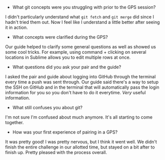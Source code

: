 - What git concepts were you struggling with prior to the GPS session?

I didn't particularly understand what `git fetch` and `git merge` did since I hadn't tried them out. Now I feel like I understand a little better after seeing it in action.

- What concepts were clarified during the GPS?

Our guide helped to clarify some general questions as well as showed us some cool tricks. For example, using command + clicking on several locations in Sublime allows you to edit multiple rows at once.

- What questions did you ask your pair and the guide?

I asked the pair and guide about logging into GitHub through the terminal every time a push was sent through. Our guide said there's a way to setup the SSH on GitHub and in the terminal that will automatically pass the login information for you so you don't have to do it everytime. _Very_ useful information.

- What still confuses you about git?

I'm not sure I'm confused about much anymore. It's all starting to come together.


- How was your first experience of pairing in a GPS?

It was pretty good! I was pretty nervous, but I think it went well. We didn't finish the entire challenge in our allotted time, but stayed on a bit after to finish up. Pretty pleased with the process overall.
